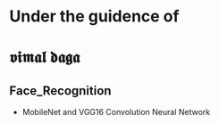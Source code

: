 # Under the guidence of 
# 𝖛𝖎𝖒𝖆𝖑 𝖉𝖆𝖌𝖆
## Face_Recognition 
- MobileNet and VGG16 Convolution Neural Network
